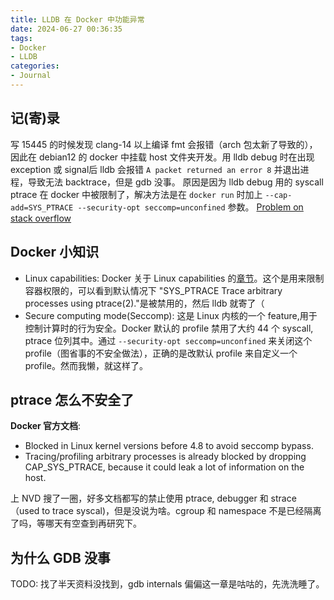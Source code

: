 ```yaml
---
title: LLDB 在 Docker 中功能异常
date: 2024-06-27 00:36:35
tags:
- Docker
- LLDB
categories:
- Journal
---
```

## 记(寄)录

写 15445 的时候发现 clang-14 以上编译 fmt 会报错（arch 包太新了导致的），因此在 debian12 的 docker 中挂载 host 文件夹开发。用 lldb debug 时在出现 exception 或 signal后 lldb 会报错 `A packet returned an error 8` 并退出进程，导致无法 backtrace，但是 gdb 没事。
原因是因为 lldb debug 用的 syscall ptrace 在 docker 中被限制了，解决方法是在 `docker run` 时加上 `--cap-add=SYS_PTRACE --security-opt seccomp=unconfined` 参数。
[Problem on stack overflow](https://stackoverflow.com/questions/69291157/lldb-producing-a-packet-returned-error-8-when-i-run-my-program)

## Docker 小知识

- Linux capabilities: Docker 关于 Linux capabilities 的[章节](https://docs.docker.com/engine/reference/run/#runtime-privilege-and-linux-capabilities)。这个是用来限制容器权限的，可以看到默认情况下 "SYS_PTRACE Trace arbitrary processes using ptrace(2)."是被禁用的，然后 lldb 就寄了（
- Secure computing mode(Seccomp): 这是 Linux 内核的一个 feature,用于控制计算时的行为安全。Docker 默认的 profile 禁用了大约 44 个 syscall, ptrace 位列其中。通过 `--security-opt seccomp=unconfined` 来关闭这个 profile（图省事的不安全做法），正确的是改默认 profile 来自定义一个profile。然而我懒，就这样了。

## ptrace 怎么不安全了

**Docker 官方文档**:

- Blocked in Linux kernel versions before 4.8 to avoid seccomp bypass.
- Tracing/profiling arbitrary processes is already blocked by dropping CAP_SYS_PTRACE, because it could leak a lot of information on the host.

上 NVD 搜了一圈，好多文档都写的禁止使用 ptrace, debugger 和 strace（used to trace syscal)，但是没说为啥。cgroup 和 namespace 不是已经隔离了吗，等哪天有空查到再研究下。
<!--TODO-->

## 为什么 GDB 没事

TODO: 找了半天资料没找到，gdb internals 偏偏这一章是咕咕的，先洗洗睡了。
